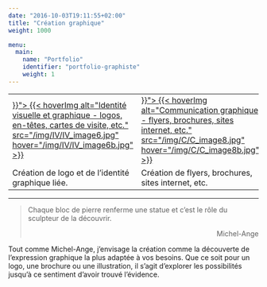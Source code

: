 ```yaml
---
date: "2016-10-03T19:11:55+02:00"
title: "Création graphique"
weight: 1000

menu:
  main:
    name: "Portfolio"
    identifier: "portfolio-graphiste"
    weight: 1
---
```


<table class="identitevisuelle" title="graphisme">
<tr><td>
  <a href="{{< relref "identite-visuelle.md" >}}">
  {{< hoverImg alt="Identité visuelle et graphique - logos, en-têtes, cartes de visite, etc." src="/img/IV/IV_image6.jpg" hover="/img/IV/IV_image6b.jpg" >}}
  </a>
</td><td>
  <a href="{{< relref "typo-et-edition.md" >}}">
  {{< hoverImg alt="Communication graphique - flyers, brochures, sites internet, etc." src="/img/C/C_image8.jpg" hover="/img/C/C_image8b.jpg" >}}
  </a>
</td><td>
  <a href="{{< relref "en-plus.md" >}}">
  {{< hoverImg alt="En plus - dessins et illustrations" src="/img/EP/EP_image27.jpg" hover="/img/EP/EP_image27b.jpg" >}}
  </a>
</td></tr>
<tr>
<td class="textaccueil">Création de logo et de l’identité graphique liée.</td>
<td class="textaccueil">Création de flyers, brochures, sites internet, etc.</td>
<td class="textaccueil">Création de visuels – dessin, peinture, image numérique, etc.</td>
</tr>
</table>


---

> Chaque bloc de pierre renferme une statue et c’est le rôle du sculpteur de la découvrir.
> <p style="text-align: right;">Michel-Ange</p>

Tout comme Michel-Ange, j’envisage la création comme la découverte de l’expression graphique la plus adaptée à vos besoins. Que ce soit pour un logo, une brochure ou une illustration, il s’agit d’explorer les possibilités jusqu’à ce sentiment d’avoir trouvé l’évidence.
